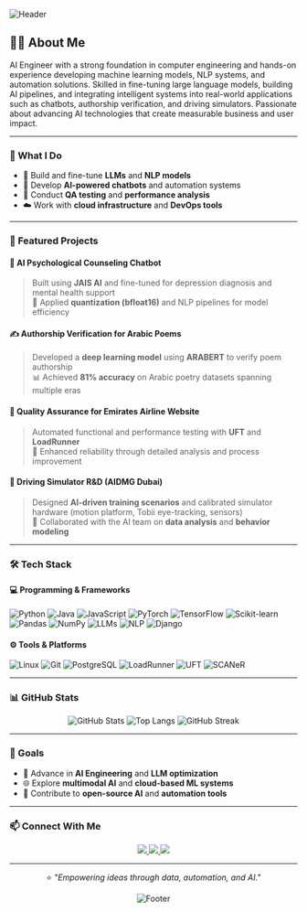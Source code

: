 <!-- Banner -->
![Header](https://capsule-render.vercel.app/api?type=waving&color=0:0F2027,100:2C5364&height=180&section=header&text=Yousef%20Aljallad%20👋&fontSize=40&fontColor=ffffff&animation=fadeIn&fontAlignY=35)

## 👨‍💻 About Me
AI Engineer with a strong foundation in computer engineering and hands-on experience developing machine learning models, NLP systems, and automation solutions. Skilled in fine-tuning large language models, building AI pipelines, and integrating intelligent systems into real-world applications such as chatbots, authorship verification, and driving simulators. Passionate about advancing AI technologies that create measurable business and user impact.

---

### 🧠 What I Do
- 🤖 Build and fine-tune **LLMs** and **NLP models**  
- 🧩 Develop **AI-powered chatbots** and automation systems  
- 🧪 Conduct **QA testing** and **performance analysis**  
- ☁️ Work with **cloud infrastructure** and **DevOps tools**

---

### 🚀 Featured Projects

#### 🧩 **AI Psychological Counseling Chatbot**
> Built using **JAIS AI** and fine-tuned for depression diagnosis and mental health support  
> 🧠 Applied **quantization (bfloat16)** and NLP pipelines for model efficiency

#### ✍️ **Authorship Verification for Arabic Poems**
> Developed a **deep learning model** using **ARABERT** to verify poem authorship  
> 📊 Achieved **81% accuracy** on Arabic poetry datasets spanning multiple eras

#### 🧪 **Quality Assurance for Emirates Airline Website**
> Automated functional and performance testing with **UFT** and **LoadRunner**  
> 🧭 Enhanced reliability through detailed analysis and process improvement

#### 🚗 **Driving Simulator R&D (AIDMG Dubai)**
> Designed **AI-driven training scenarios** and calibrated simulator hardware (motion platform, Tobii eye-tracking, sensors)  
> 🤝 Collaborated with the AI team on **data analysis** and **behavior modeling**

---

### 🛠️ Tech Stack

#### 💻 Programming & Frameworks
![Python](https://img.shields.io/badge/Python-3776AB?style=flat&logo=python&logoColor=white)
![Java](https://img.shields.io/badge/Java-ED8B00?style=flat&logo=java&logoColor=white)
![JavaScript](https://img.shields.io/badge/JavaScript-F7DF1E?style=flat&logo=javascript&logoColor=black)
![PyTorch](https://img.shields.io/badge/PyTorch-EE4C2C?style=flat&logo=pytorch&logoColor=white)
![TensorFlow](https://img.shields.io/badge/TensorFlow-FF6F00?style=flat&logo=tensorflow&logoColor=white)
![Scikit-learn](https://img.shields.io/badge/Scikit--learn-F7931E?style=flat&logo=scikitlearn&logoColor=white)
![Pandas](https://img.shields.io/badge/Pandas-150458?style=flat&logo=pandas&logoColor=white)
![NumPy](https://img.shields.io/badge/NumPy-013243?style=flat&logo=numpy&logoColor=white)
![LLMs](https://img.shields.io/badge/Large%20Language%20Models-563D7C?style=flat&logo=OpenAI&logoColor=white)
![NLP](https://img.shields.io/badge/NLP-1DA1F2?style=flat&logoColor=white)
![Django](https://img.shields.io/badge/Django-092E20?style=flat&logo=django&logoColor=white)

#### ⚙️ Tools & Platforms
![Linux](https://img.shields.io/badge/Linux-000000?style=flat&logo=linux&logoColor=FCC624)
![Git](https://img.shields.io/badge/Git-F05032?style=flat&logo=git&logoColor=white)
![PostgreSQL](https://img.shields.io/badge/PostgreSQL-316192?style=flat&logo=postgresql&logoColor=white)
![LoadRunner](https://img.shields.io/badge/LoadRunner-0078D7?style=flat&logo=microfocus&logoColor=white)
![UFT](https://img.shields.io/badge/UFT-4B0082?style=flat&logo=microfocus&logoColor=white)
![SCANeR](https://img.shields.io/badge/SCANeR%20Studio-008080?style=flat&logo=simulation&logoColor=white)

---

### 📊 GitHub Stats

<div align="center">

![GitHub Stats](https://github-readme-stats.vercel.app/api?username=yousefahmadjallad&show_icons=true&theme=tokyonight&hide_border=true&count_private=true)
![Top Langs](https://github-readme-stats.vercel.app/api/top-langs/?username=yousefahmadjallad&layout=compact&theme=tokyonight&hide_border=true)
![GitHub Streak](https://streak-stats.demolab.com?user=yousefahmadjallad&theme=default&hide_border=true)


</div>

---

### 🎯 Goals
- 🚀 Advance in **AI Engineering** and **LLM optimization**  
- 🌐 Explore **multimodal AI** and **cloud-based ML systems**  
- 🤝 Contribute to **open-source AI** and **automation tools**

---

### 📫 Connect With Me
<p align="center">
  <a href="https://www.linkedin.com/in/yousef-aljallad" target="_blank">
    <img src="https://img.shields.io/badge/LinkedIn-Yousef%20Aljallad-0A66C2?style=flat&logo=linkedin&logoColor=white">
  </a>
  <a href="mailto:youseefjallad@gmail.com">
    <img src="https://img.shields.io/badge/Email-youseefjallad%40gmail.com-D14836?style=flat&logo=gmail&logoColor=white">
  </a>
  <a href="https://github.com/yousefahmadjallad">
    <img src="https://img.shields.io/badge/GitHub-yousefahmadjallad-181717?style=flat&logo=github&logoColor=white">
  </a>
</p>

---

<div align="center">
  
⭐ *"Empowering ideas through data, automation, and AI."*  

![Footer](https://capsule-render.vercel.app/api?type=waving&color=0:2C5364,100:0F2027&height=120&section=footer)

</div>
